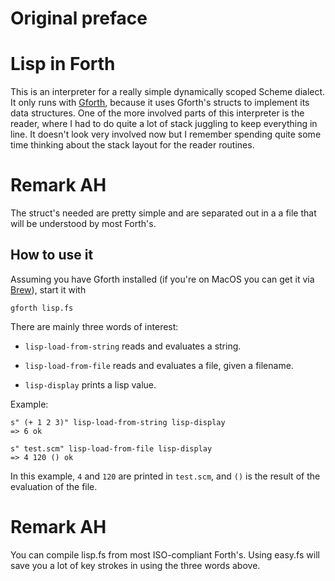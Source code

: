 # Original preface
# Lisp in Forth

This is an interpreter for a really simple dynamically scoped Scheme
dialect. It only runs with
[Gforth](https://www.gnu.org/software/gforth/), because it uses
Gforth's structs to implement its data structures. One of the more
involved parts of this interpreter is the reader, where I had to do
quite a lot of stack juggling to keep everything in line. It doesn't
look very involved now but I remember spending quite some time
thinking about the stack layout for the reader routines.

# Remark AH

The struct's needed are pretty simple and are separated out
in a a file that will be understood by most Forth's. 

## How to use it

Assuming you have Gforth installed (if you're on MacOS you can get it
via [Brew](https://brew.sh)), start it with

    gforth lisp.fs

There are mainly three words of interest:

* `lisp-load-from-string` reads and evaluates a string.

* `lisp-load-from-file` reads and evaluates a file, given a filename.

* `lisp-display` prints a lisp value.

Example:

    s" (+ 1 2 3)" lisp-load-from-string lisp-display
	=> 6 ok

    s" test.scm" lisp-load-from-file lisp-display
	=> 4 120 () ok

In this example, `4` and `120` are printed in `test.scm`, and `()` is
the result of the evaluation of the file.

# Remark AH
You can compile lisp.fs from most ISO-compliant Forth's.
Using easy.fs will save you a lot of key strokes in using the three words above.
